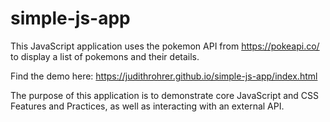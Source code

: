 # simple-js-app

This JavaScript application uses the pokemon API from https://pokeapi.co/ 
to display a list of pokemons and their details.

Find the demo here: https://judithrohrer.github.io/simple-js-app/index.html


The purpose of this application is to demonstrate core JavaScript and CSS Features and Practices, as well as interacting with an external API.
